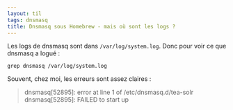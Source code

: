 ```yaml
---
layout: til
tags: dnsmasq
title: Dnsmasq sous Homebrew - mais où sont les logs ?
---
```


Les logs de dnsmasq sont dans `/var/log/system.log`. Donc pour voir ce que dnsmasq a logué :

```
grep dnsmasq /var/log/system.log
```

Souvent, chez moi, les erreurs sont assez claires :

> dnsmasq[52895]: error at line 1 of /etc/dnsmasq.d/tea-solr
> dnsmasq[52895]: FAILED to start up


